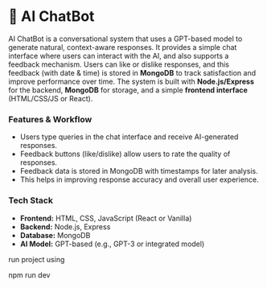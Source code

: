 # 🤖 AI ChatBot

AI ChatBot is a conversational system that uses a GPT-based model to generate natural, context-aware responses. It provides a simple chat interface where users can interact with the AI, and also supports a feedback mechanism. Users can like or dislike responses, and this feedback (with date & time) is stored in **MongoDB** to track satisfaction and improve performance over time. The system is built with **Node.js/Express** for the backend, **MongoDB** for storage, and a simple **frontend interface** (HTML/CSS/JS or React).  

### Features & Workflow
- Users type queries in the chat interface and receive AI-generated responses.  
- Feedback buttons (like/dislike) allow users to rate the quality of responses.  
- Feedback data is stored in MongoDB with timestamps for later analysis.  
- This helps in improving response accuracy and overall user experience.  

### Tech Stack
- **Frontend:** HTML, CSS, JavaScript (React or Vanilla)  
- **Backend:** Node.js, Express  
- **Database:** MongoDB  
- **AI Model:** GPT-based (e.g., GPT-3 or integrated model)  





run project using

npm run dev